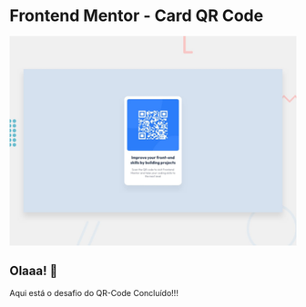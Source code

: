 # Frontend Mentor - Card QR Code 

![Design preview for the QR code component coding challenge](./design/desktop-preview.jpg)

## Olaaa! 👋

Aqui está o desafio do QR-Code Concluído!!!
